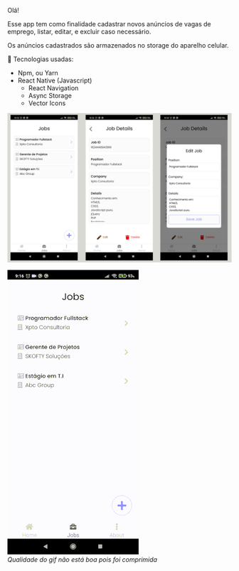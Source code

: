 Olá!

Esse app tem como finalidade cadastrar novos anúncios de vagas de emprego, 
listar, editar, e excluir caso necessário.

Os anúncios cadastrados são armazenados no storage do aparelho celular.



🚀 Tecnologias usadas:

- Npm, ou Yarn
- React Native (Javascript)
  - React Navigation
  - Async Storage
  - Vector Icons



![](https://raw.githubusercontent.com/ymotse/jobs-mobile/master/screenshots/jobs-screens.jpg)



![](https://raw.githubusercontent.com/ymotse/jobs-mobile/master/screenshots/jobs-video.gif)
<br>*Qualidade do gif não está boa pois foi comprimida*

